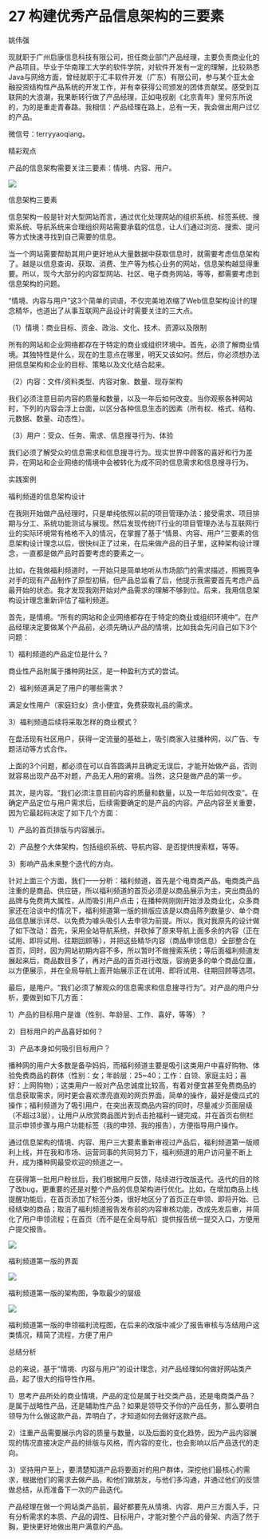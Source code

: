 # 27 构建优秀产品信息架构的三要素

姚伟强

现就职于广州启康信息科技有限公司，担任商业部门产品经理，主要负责商业化的产品项目。毕业于华南理工大学的软件学院，对软件开发有一定的理解，比较熟悉Java与网络方面，曾经就职于汇丰软件开发（广东）有限公司，参与某个亚太金融投资结构性产品系统的开发工作，并有幸获得公司颁发的团体贡献奖。感受到互联网的大浪潮，我果断转行做了产品经理，正如电视剧《北京青年》里何东所说的，为的是重走青春路。我相信：产品经理在路上，总有一天，我会做出用户过亿的产品。

微信号：terryyaoqiang。

精彩观点

产品的信息架构需要关注三要素：情境、内容、用户。

![](images/image01790.jpeg)

信息架构三要素

信息架构一般是针对大型网站而言，通过优化处理网站的组织系统、标签系统、搜索系统、导航系统来合理组织网站需要承载的信息，让人们通过浏览、搜索、提问等方式快速寻找到自己需要的信息。

当一个网站需要帮助其用户更好地从大量数据中获取信息时，就需要考虑信息架构了。越是以信息查询、获取、消费、生产等为核心业务的网站，信息架构越显得重要。所以，现今大部分的内容型网站、社区、电子商务网站，等等，都需要考虑到信息架构的问题。

“情境、内容与用户”这3个简单的词语，不仅完美地浓缩了Web信息架构设计的理念精华，也道出了从事互联网产品设计时需要关注的三大点。

（1）情境：商业目标、资金、政治、文化、技术、资源以及限制

所有的网站和企业网络都存在于特定的商业或组织环境中。首先，必须了解商业情境。其独特性是什么，现在的生意点在哪里，明天又该如何。然后，你必须想办法把信息架构和企业的目标、策略以及文化结合起来。

（2）内容：文件/资料类型、内容对象、数量、现存架构

我们必须注意目前内容的质量和数量，以及一年后如何改变。当你观察各种网站时，下列的内容会浮上台面，以区分各种信息生态的因素（所有权、格式、结构、元数据、数量、动态性）。

（3）用户：受众、任务、需求、信息搜寻行为、体验

我们必须了解受众的信息需求和信息搜寻行为。现实世界中顾客的喜好和行为差异，在网站和企业网络的情境中会被转化为成不同的信息需求和信息搜寻行为。

实践案例

福利频道的信息架构设计

在我刚开始做产品经理时，只是单纯依照以前的项目管理办法：接受需求、项目排期与分工、系统功能测试与展现。然后发现传统IT行业的项目管理办法与互联网行业的实际环境常有格格不入的情况，在掌握了基于“情景、内容、用户”三要素的信息架构设计理念以后，很快纠正了过来，在后来做产品的日子里，这种架构设计理念，一直都是做产品时首要考虑的要素之一。

比如，在我做福利频道时，一开始只是简单地听从市场部门的需求描述，照搬竞争对手的现有产品制作了原型初稿，但产品总监看了后，他提示我需要首先考虑产品最开始的状态。我才发现我刚开始对产品需求的理解不够到位。后来，我用信息架构设计理念重新评估了福利频道。

首先，是情境。“所有的网站和企业网络都存在于特定的商业或组织环境中”。在产品经理决定要做某个产品前，必须先确认产品的情境，比如我会先问自己如下3个问题：

1）福利频道的产品定位是什么？

商业性产品附属于播种网社区，是一种盈利方式的尝试。

2）福利频道满足了用户的哪些需求？

满足女性用户（家庭妇女）贪小便宜，免费获取礼品的需求。

3）福利频道后续将采取怎样的商业模式？

在盘活现有社区用户，获得一定流量的基础上，吸引商家入驻播种网，以广告、专题活动等方式合作。

上面的3个问题，都必须在可以自答圆满并且确定无误后，才能开始做产品，否则就容易出现产品不对题，产品无人用的窘境。当然，这只是做产品的第一步。

其次，是内容。“我们必须注意目前内容的质量和数量，以及一年后如何改变”。在确定产品定位与用户需求后，后续需要确定的是产品的内容。产品内容至关重要，因为它最起码决定了如下几个方面：

1）产品的首页排版与内容展示。

2）产品整个大体架构，包括组织系统、导航内容、是否提供搜索框，等等。

3）影响产品未来整个迭代的方向。

针对上面三个方面，我们一一分析：福利频道，首先是个电商类产品，电商类产品注重的是商品、供应链，所以福利频道的首页必须是以商品展示为主，突出商品的品牌与免费两大属性，从而吸引用户点击；在播种网刚刚开始涉及商业化，众多商家还在洽谈中的情况下，福利频道第一版的排版应该是以商品陈列数量少、单个商品信息展示详尽、以免费为噱头吸引人去申领为前提。所以，我对我原先的设计做了如下改动：首先，采用全站导航系统，并砍掉了原来导航上面多余的内容（正在试用、即将试用、往期回顾等），并把这些精华内容（商品申领信息）全部整合在首页，同时，因为网站初期内容不多，所以暂时不做搜索系统；等后面福利频道发展起来后，商品数目多了，再对产品的首页进行改版，容纳更多的单个商品位置，以方便展示，并在全局导航上面开始展示正在试用、即将试用、往期回顾等选项。

最后，是用户。“我们必须了解观众的信息需求和信息搜寻行为”。对产品的用户分析，要做到如下几方面：

1）产品的目标用户是谁（性别、年龄层、工作、喜好，等等）？

2）目标用户的产品喜好如何？

3）产品本身如何吸引目标用户？

播种网的用户大多数是备孕妈妈，而福利频道主要是吸引这类用户中喜好购物、体验免费商品的群体（性别：女；年龄层：25~40；工作：白领、家庭主妇；喜好：上网购物）；这类用户一般对产品忠诚度比较高，有着对便宜甚至免费商品的信息获取需求，同时更会喜欢漂亮直观的网页界面，简单的操作，最好是傻瓜式的操作；福利频道为了吸引用户，在突出表现商品内容的同时，尽量减少页面层级（不超过3层），让用户从欣赏商品图片到点击抢福利一键完成，并在首页右侧栏显示申领步骤与用户功能标签（我的申领、我的报告），方便指导用户操作。

通过信息架构的情境、内容、用户三大要素重新审视过产品后，福利频道第一版顺利上线，并在我和市场、运营同事的共同努力下，福利频道的用户访问量不断上升，成为播种网最受欢迎的频道之一。

在获得第一批用户粉丝后，我们根据用户反馈，陆续进行改版迭代。迭代的目的除了改bug，更重要的还是对整个产品的信息架构进行优化。比如，在增加商品上线提醒功能后，在首页添加了标签分类，很好地区分了首页正在申领、即将开始、已经结束的商品；取消了福利频道报告发布前的内容审核功能，改成先发后审，并简化了用户申领流程；在首页（而不是在全局导航）提供报告统一提交入口，方便用户提交报告。

![](images/image01791.jpeg)

福利频道第一版的界面

![](images/image01792.jpeg)

福利频道第一版的架构图，争取最少的层级

![](images/image01793.jpeg)

福利频道第一版的申领福利流程图，在后来的改版中减少了报告审核与冻结用户这类情况，精简了流程，方便了用户

总结分析

总的来说，基于“情境、内容与用户”的设计理念，对产品经理如何做好网站类产品，起了很大的指导性作用。

1）思考产品所处的商业情境，产品的定位是属于社交类产品，还是电商类产品？是属于战略性产品，还是辅助性产品？如果是领导交予你的产品任务，那么要明白领导为什么做这款产品，弄明白了，才知道如何去做好这款产品。

2）注重产品需要展示内容的质量与数量，以及后面的变化趋势，因为产品内容展现的情况直接决定产品的排版与风格，而内容的变化，也会影响以后产品迭代的走向。

3）坚持用户至上，要清楚知道产品将要面对的用户群体，深挖他们最核心的需求，根据他们的需求去做产品，和他们做朋友，与他们多沟通，并通过他们的反馈做总结，从而准备下一次的产品迭代。

产品经理在做一个网站类产品前，最好都要先从情境、内容、用户三方面入手，只有分析需求的本质、产品的调性、目标用户，才能对整个产品的骨架、内涵了然于胸，更快更好地做出用户满意的产品。
